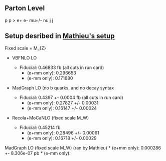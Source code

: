 Parton Level
-------------------------------------------------------
p p > e+ e- mu+/- nu j j

Setup desribed in [Mathieu's setup](Mathieu/set_up.txt)
-------------------------------------------------------
Fixed scale = M_{Z}

* VBFNLO LO
    * Fiducial: 0.46833 fb (all cuts in run card)
        * (e+mm only): 0.296653 
        * (e-mm only): 0.171680

* MadGraph LO (no b quarks,  and no decay syntax
    * Fiducial: 0.4397 +- 0.0004 fb (all cuts in run card)
        * (e+mm only): 0.27827 +/- 0.00031
        * (e-mm only): 0.16147 +/- 0.00024

* Recola+MoCaNLO (fixed scale M_W)
    * Fiducial: 0.45214 fb
        * (e+mm only): 0.28496 +/- 0.00061
        * (e-mm only): 0.16718 +/- 0.00029
        
MadGraph LO (fixed scale M_W) (ran by Mathieu)
        * (e+mm only): 0.000286 +- 8.306e-07 pb
        * (e-mm only): 

